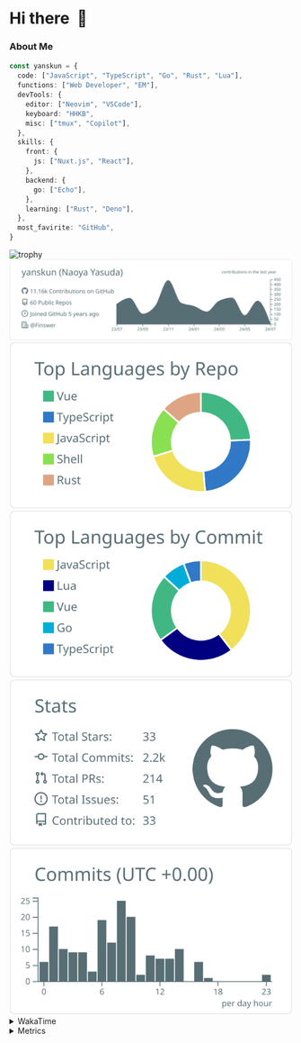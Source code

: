 # Hi there&nbsp; :wave:

### About Me

```ts
const yanskun = {
  code: ["JavaScript", "TypeScript", "Go", "Rust", "Lua"],
  functions: ["Web Developer", "EM"],
  devTools: {
    editor: ["Neovim", "VSCode"],
    keyboard: "HHKB",
    misc: ["tmux", "Copilot"],
  },
  skills: {
    front: {
      js: ["Nuxt.js", "React"],
    },
    backend: {
      go: ["Echo"],
    },
    learning: ["Rust", "Deno"],
  },
  most_favirite: "GitHub",
}
```
<!-- https://github.com/ryo-ma/github-profile-trophy -->
<img src="https://github-profile-trophy.vercel.app/?username=yanskun&theme=onedark&column=3" alt="trophy">

<!-- https://github.com/vn7n24fzkq/github-profile-summary-cards -->
<picture>
  <source media="(prefers-color-scheme: dark)" srcset="https://raw.githubusercontent.com/yanskun/yanskun/master/profile-summary-card-output/nord_dark/0-profile-details.svg">
 <img src="https://raw.githubusercontent.com/yanskun/yanskun/master/profile-summary-card-output/default/0-profile-details.svg">
</picture>
<br>
<picture>
  <source media="(prefers-color-scheme: dark)" srcset="https://raw.githubusercontent.com/yanskun/yanskun/master/profile-summary-card-output/nord_dark/1-repos-per-language.svg">
 <img src="https://raw.githubusercontent.com/yanskun/yanskun/master/profile-summary-card-output/default/1-repos-per-language.svg">
</picture>
<picture>
  <source media="(prefers-color-scheme: dark)" srcset="https://raw.githubusercontent.com/yanskun/yanskun/master/profile-summary-card-output/nord_dark/2-most-commit-language.svg">
 <img src="https://raw.githubusercontent.com/yanskun/yanskun/master/profile-summary-card-output/default/2-most-commit-language.svg">
</picture>
<br>
<picture>
  <source media="(prefers-color-scheme: dark)" srcset="https://raw.githubusercontent.com/yanskun/yanskun/master/profile-summary-card-output/nord_dark/3-stats.svg">
 <img src="https://raw.githubusercontent.com/yanskun/yanskun/master/profile-summary-card-output/default/3-stats.svg">
</picture>
<picture>
  <source media="(prefers-color-scheme: dark)" srcset="https://raw.githubusercontent.com/yanskun/yanskun/master/profile-summary-card-output/nord_dark/4-productive-time.svg">
 <img src="https://raw.githubusercontent.com/yanskun/yanskun/master/profile-summary-card-output/default/4-productive-time.svg">
</picture>

<details>
  <summary>WakaTime</summary>
<!--START_SECTION:waka-->
![Code Time](http://img.shields.io/badge/Code%20Time-920%20hrs%2041%20mins-blue)

**🐱 My GitHub Data** 

> 📦 126.1 kB Used in GitHub's Storage 
 > 
> 🏆 1,137 Contributions in the Year 2024
 > 
> 💼 Opted to Hire
 > 
> 📜 109 Public Repositories 
 > 
> 🔑 3 Private Repositories 
 > 
**I'm a Night 🦉** 

```text
🌞 Morning                1346 commits        ███░░░░░░░░░░░░░░░░░░░░░░   11.51 % 
🌆 Daytime                4259 commits        █████████░░░░░░░░░░░░░░░░   36.40 % 
🌃 Evening                3458 commits        ███████░░░░░░░░░░░░░░░░░░   29.56 % 
🌙 Night                  2636 commits        ██████░░░░░░░░░░░░░░░░░░░   22.53 % 
```
📅 **I'm Most Productive on Tuesday** 

```text
Monday                   1752 commits        ████░░░░░░░░░░░░░░░░░░░░░   14.98 % 
Tuesday                  2336 commits        █████░░░░░░░░░░░░░░░░░░░░   19.97 % 
Wednesday                1536 commits        ███░░░░░░░░░░░░░░░░░░░░░░   13.13 % 
Thursday                 1301 commits        ███░░░░░░░░░░░░░░░░░░░░░░   11.12 % 
Friday                   1184 commits        ███░░░░░░░░░░░░░░░░░░░░░░   10.12 % 
Saturday                 1617 commits        ███░░░░░░░░░░░░░░░░░░░░░░   13.82 % 
Sunday                   1973 commits        ████░░░░░░░░░░░░░░░░░░░░░   16.86 % 
```


📊 **This Week I Spent My Time On** 

```text
🕑︎ Time Zone: Asia/Tokyo

💬 Programming Languages: 
TypeScript               14 hrs 24 mins      ████████████████████░░░░░   81.72 % 
Go                       50 mins             █░░░░░░░░░░░░░░░░░░░░░░░░   04.80 % 
Makefile                 33 mins             █░░░░░░░░░░░░░░░░░░░░░░░░   03.16 % 
JSON                     31 mins             █░░░░░░░░░░░░░░░░░░░░░░░░   02.99 % 
YAML                     19 mins             ░░░░░░░░░░░░░░░░░░░░░░░░░   01.89 % 

🔥 Editors: 
VS Code                  14 hrs 34 mins      █████████████████████░░░░   82.81 % 
Neovim                   3 hrs 1 min         ████░░░░░░░░░░░░░░░░░░░░░   17.19 % 

💻 Operating System: 
Mac                      17 hrs 36 mins      █████████████████████████   100.00 % 
```


 Last Updated on 02/07/2024 06:05:16 UTC
<!--END_SECTION:waka-->
</details>

<details>
  <summary>Metrics</summary>
  <img src="https://github.com/yanskun/yanskun/blob/main/github-metrics.svg" alt="Metrics">
</details>
